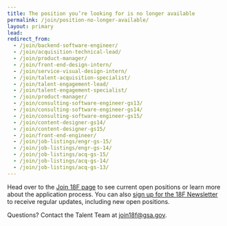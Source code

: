 ```yaml
---
title: The position you’re looking for is no longer available
permalink: /join/position-no-longer-available/
layout: primary
lead:
redirect_from:
  - /join/backend-software-engineer/
  - /join/acquisition-technical-lead/
  - /join/product-manager/
  - /join/front-end-design-intern/
  - /join/service-visual-design-intern/
  - /join/talent-acquisition-specialist/
  - /join/talent-engagement-lead/
  - /join/talent-engagement-specialist/
  - /join/product-manager/
  - /join/consulting-software-engineer-gs13/
  - /join/consulting-software-engineer-gs14/
  - /join/consulting-software-engineer-gs15/
  - /join/content-designer-gs14/
  - /join/content-designer-gs15/
  - /join/front-end-engineer/
  - /join/job-listings/engr-gs-15/
  - /join/job-listings/engr-gs-14/
  - /join/job-listings/acq-gs-15/
  - /join/job-listings/acq-gs-14/
  - /join/job-listings/acq-gs-13/
---
```


Head over to the [Join 18F page](https://18f.gsa.gov/join/) to see current open positions or learn more about the application process. You can also [sign up for the 18F Newsletter](https://18f.gsa.gov/contact/) to receive regular updates, including new open positions. 

Questions? Contact the Talent Team at [join18f@gsa.gov](mailto:join18f@gsa.gov).
